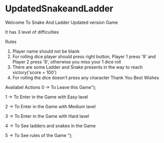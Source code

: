 ﻿# UpdatedSnakeandLadder
Welcome To Snake And Ladder Updated version Game

It has 3 level of difficulties 

Rules

1. Player name should not be blank
2. For rolling dice player should press right button, Player 1 press '9' and Player 2 press '8', otherwise you miss your 1 dice roll
3. There are some Ladder and Snake presents in the way to reach victory('score = 100')
4. For rolling the dice doesn't press any character Thank You Best Wishes

Availabel Actions
 0 -> To Leave this Game");
   
 1 -> To Enter in the Game with Easy lavel
  
 2 -> To Enter in the Game with Medium lavel

 3 -> To Enter in the Game with Hard lavel
  
 4 -> To See ladders and snakes in the Game

 5 -> To See rules of the Game ");
  
